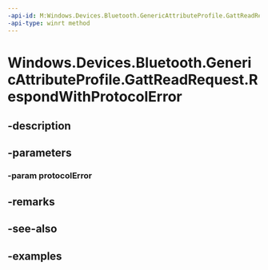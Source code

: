 ```yaml
---
-api-id: M:Windows.Devices.Bluetooth.GenericAttributeProfile.GattReadRequest.RespondWithProtocolError(System.Byte)
-api-type: winrt method
---
```


<!-- Method syntax.
public void GattReadRequest.RespondWithProtocolError(Byte protocolError)
-->

# Windows.Devices.Bluetooth.GenericAttributeProfile.GattReadRequest.RespondWithProtocolError

## -description

## -parameters

### -param protocolError

## -remarks

## -see-also

## -examples

